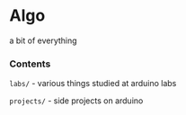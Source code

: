 # Algo
a bit of everything
    
  
### Contents

`labs/` - various things studied at arduino labs
  
`projects/` - side projects on arduino
